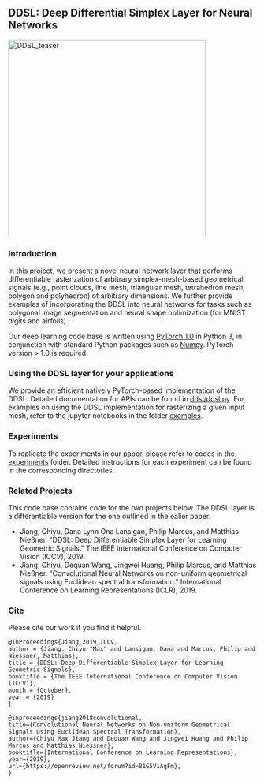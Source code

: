 ## DDSL: Deep Differential Simplex Layer for Neural Networks

<img src="./doc/teaser.png" alt="DDSL_teaser" width=400>

### Introduction
In this project, we present a novel neural network layer that performs differentiable rasterization of arbitrary simplex-mesh-based geometrical signals (e.g., point clouds, line mesh, triangular mesh, tetrahedron mesh, polygon and polyhedron) of arbitrary dimensions. We further provide examples of incorporating the DDSL into neural networks for tasks such as polygonal image segmentation and neural shape optimization (for MNIST digits and airfoils).

Our deep learning code base is written using [PyTorch 1.0](https://pytorch.org/) in Python 3, in conjunction with standard Python packages such as [Numpy](http://www.numpy.org/). PyTorch version > 1.0 is required.

### Using the DDSL layer for your applications
We provide an efficient natively PyTorch-based implementation of the DDSL. Detailed documentation for APIs can be found in [ddsl/ddsl.py](ddsl/ddsl.py). For examples on using the DDSL implementation for rasterizing a given input mesh, refer to the jupyter notebooks in the folder [examples](./examples).

### Experiments
To replicate the experiments in our paper, please refer to codes in the [experiments](./experiments) folder. Detailed instructions for each experiment can be found in the corresponding directories.

### Related Projects
This code base contains code for the two projects below. The DDSL layer is a differentiable version for the one outlined in the ealier paper.
- Jiang, Chiyu, Dana Lynn Ona Lansigan, Philip Marcus, and Matthias Nießner. "DDSL: Deep Differentiable Simplex Layer for Learning Geometric Signals." The IEEE International Conference on Computer Vision (ICCV), 2019.
- Jiang, Chiyu, Dequan Wang, Jingwei Huang, Philip Marcus, and Matthias Nießner. "Convolutional Neural Networks on non-uniform geometrical signals using Euclidean spectral transformation." International Conference on Learning Representations (ICLR), 2019.

### Cite
Please cite our work if you find it helpful.
```
@InProceedings{Jiang_2019_ICCV,
author = {Jiang, Chiyu "Max" and Lansigan, Dana and Marcus, Philip and Niessner, Matthias},
title = {DDSL: Deep Differentiable Simplex Layer for Learning Geometric Signals},
booktitle = {The IEEE International Conference on Computer Vision (ICCV)},
month = {October},
year = {2019}
}

@inproceedings{jiang2018convolutional,
title={Convolutional Neural Networks on Non-uniform Geometrical Signals Using Euclidean Spectral Transformation},
author={Chiyu Max Jiang and Dequan Wang and Jingwei Huang and Philip Marcus and Matthias Niessner},
booktitle={International Conference on Learning Representations},
year={2019},
url={https://openreview.net/forum?id=B1G5ViAqFm},
}
```
